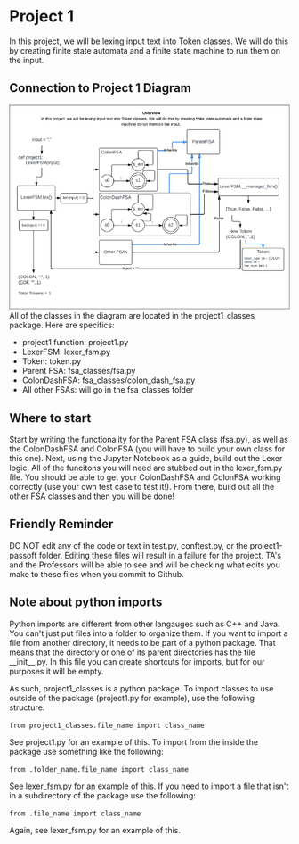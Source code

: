 # Project 1
In this project, we will be lexing input text into Token classes. We will do this by creating finite state automata and a finite state
machine to run them on the input.

## Connection to Project 1 Diagram
![image](project1_diagram.png)
All of the classes in the diagram are located in the project1_classes package. Here are specifics:
- project1 function: project1.py
- LexerFSM: lexer_fsm.py
- Token: token.py
- Parent FSA: fsa_classes/fsa.py
- ColonDashFSA: fsa_classes/colon_dash_fsa.py
- All other FSAs: will go in the fsa_classes folder

## Where to start
Start by writing the functionality for the Parent FSA class (fsa.py), as well as the ColonDashFSA and ColonFSA (you will have to build your own class for this one). Next, using the Jupyter Notebook as a guide, build out the Lexer logic. All of the funcitons you will need are stubbed out in the lexer_fsm.py file. You should be able to get your ColonDashFSA and ColonFSA working correctly (use your own test case to test it!). From there, build out all the other FSA classes and then you will be done!

## Friendly Reminder
DO NOT edit any of the code or text in test.py, conftest.py, or the project1-passoff folder. Editing these files will result in a failure for the project. TA's and the Professors will be able to see and will be checking what edits you make to these files when you commit to Github.

## Note about python imports 
Python imports are different from other langauges such as C++ and Java. You can't just put files into a folder to organize them. If you want to import a file from another directory, it needs to be part of a python package. That means that the directory or one of its parent directories has the file \_\_init__.py. In this file you can create shortcuts for imports, but for our purposes it will be empty. 

As such, project1_classes is a python package. To import classes to use outside of the package (project1.py for example), use the following structure: 

`from project1_classes.file_name import class_name`

See project1.py for an example of this. To import from the inside the package use something like the following: 

`from .folder_name.file_name import class_name`

See lexer_fsm.py for an example of this. If you need to import a file that isn't in a subdirectory of the package use the following:

`from .file_name import class_name`

Again, see lexer_fsm.py for an example of this.